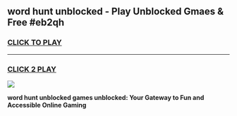 
## word hunt unblocked - Play Unblocked Gmaes & Free #eb2qh
<h3>
<a href="https://news.freeplayer.one?title=word_hunt_unblocked&ref=26F">CLICK TO PLAY</a></h3>
<hr>

<h3>
<a href="https://news.freeplayer.one?title=word_hunt_unblocked&ref=26F">CLICK 2 PLAY</a>
  
</h3>

<a href="https://news.freeplayer.one?title=word_hunt_unblocked&ref=26F/"><img src="https://clearcache.store/games.png"></a>


**word hunt unblocked games unblocked: Your Gateway to Fun and Accessible Online Gaming**
